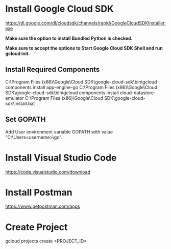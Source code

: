 
Install Google Cloud SDK
========================

https://dl.google.com/dl/cloudsdk/channels/rapid/GoogleCloudSDKInstaller.exe

**Make sure the option to install Bundled Python is checked.**

**Make sure to accept the options to Start Google Cloud SDK Shell and run gcloud init.**

Install Required Components
---------------------------

C:\Program Files (x86)\Google\Cloud SDK\google-cloud-sdk\bin\gcloud components install app-engine-go
C:\Program Files (x86)\Google\Cloud SDK\google-cloud-sdk\bin\gcloud components install cloud-datastore-emulator
C:\Program Files (x86)\Google\Cloud SDK\google-cloud-sdk\install.bat

Set GOPATH
----------

Add User environment variable GOPATH with value "C:\Users\<username>\go".

Install Visual Studio Code
==========================

https://code.visualstudio.com/download

Install Postman
===============

https://www.getpostman.com/apps

Create Project
==============

gcloud projects create <PROJECT_ID>





